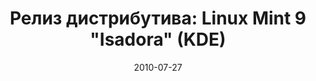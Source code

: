 ---
layout: post
title: "Релиз дистрибутива: Linux Mint 9 \"Isadora\" (KDE)"
date: 2010-07-27   
---